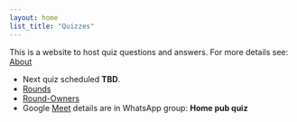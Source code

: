 ```yaml
---
layout: home
list_title: "Quizzes"
---
```


This is a website to host quiz questions and answers.
For more details see: [About](about/)

- Next quiz scheduled **TBD**.
- [Rounds](rounds/)
- [Round-Owners](round-owners/)
- Google [Meet](https://meet.google.com/) details are in WhatsApp group: **Home pub quiz**

